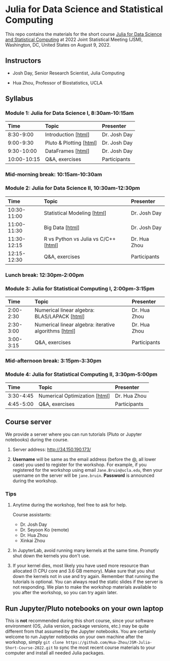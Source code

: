 # Julia for Data Science and Statistical Computing

This repo contains the materials for the short course [Julia for Data Science and Statistical Computing](https://ww2.amstat.org/meetings/jsm/2022/onlineprogram/ActivityDetails.cfm?SessionID=223492) at 2022 Joint Statistical Meeting (JSM), Washington, DC, United States on August 9, 2022.

## Instructors

* Josh Day, Senior Research Scientist, Julia Computing

* Hua Zhou, Professor of Biostatistics, UCLA

## Syllabus

### Module 1: Julia for Data Science I, 8:30am-10:15am

| Time | Topic | Presenter |
|:-----------|:------------|:------------|
| 8:30-9:00 | Introduction \[[html]()\] | Dr. Josh Day |
| 9:00-9:30 | Pluto & Plotting \[[html]()\] | Dr. Josh Day |
| 9:30-10:00 | DataFrames \[[html]()\] | Dr. Josh Day |
| 10:00-10:15 | Q&A, exercises | Participants |

### Mid-morning break: 10:15am-10:30am

### Module 2: Julia for Data Science II, 10:30am-12:30pm

| Time | Topic | Presenter |
|:-----------|:------------|:------------|
| 10:30-11:00 | Statistical Modeling \[[html]()\] | Dr. Josh Day |
| 11:00-11:30 | Big Data \[[html]()\] | Dr. Josh Day |
| 11:30-12:15 | R vs Python vs Julia vs C/C++ \[[html](https://hua-zhou.github.io/JSM-Julia-Short-Course-2022/notebooks/06-langs/06-langs.html)\] | Dr. Hua Zhou |
| 12:15-12:30 | Q&A, exercises | Participants |

### Lunch break: 12:30pm-2:00pm

### Module 3: Julia for Statistical Computing I, 2:00pm-3:15pm

| Time | Topic | Presenter |
|:-----------|:------------|:------------|
| 2:00-2:30 | Numerical linear algebra: BLAS/LAPACK \[[html](https://hua-zhou.github.io/JSM-Julia-Short-Course-2022/notebooks/07-numlinalg/07-numlinalg.html)\] | Dr. Hua Zhou |  
| 2:30-3:00 | Numerical linear algebra: iterative algorithms \[[html](https://hua-zhou.github.io/JSM-Julia-Short-Course-2022/notebooks/08-iter/08-cg.html)\] | Dr. Hua Zhou |  
| 3:00-3:15 | Q&A, exercises | Participants |

### Mid-afternoon break: 3:15pm-3:30pm

### Module 4: Julia for Statistical Computing II, 3:30pm-5:00pm

| Time | Topic | Presenter |
|:-----------|:------------|:------------|
| 3:30-4:45 | Numerical Optimization \[[html](https://hua-zhou.github.io/JSM-Julia-Short-Course-2022/notebooks/09-opt/09-juliaopt.html)\] | Dr. Hua Zhou |
| 4:45-5:00 | Q&A, exercises | Participants |

## Course server

We provide a server where you can run tutorials (Pluto or Jupyter notebooks) during the course.

1. Server address: <http://34.150.190.173/>

2. **Username** will be same as the email address (before the @, all lower case) you used to register for the workshop. For example, if you registered for the workshop using email `Jane.Bruin@ucla.edu`, then your username on the server will be `jane.bruin`. **Password** is announced during the workshop.

### Tips

1. Anytime during the workshop, feel free to ask for help.

    Course assistants:
    - Dr. Josh Day
    - Dr. Seyoon Ko (remote)
    - Dr. Hua Zhou
    - Xinkai Zhou

2. In JupyterLab, avoid running many kernels at the same time. Promptly shut down the kernels you don't use.

3. If your kernel dies, most likely you have used more resource than allocated (1 CPU core and 3.6 GB memory). Make sure that you shut down the kernels not in use and try again. Remember that running the tutorials is optional. You can always read the static slides if the server is not responding. We plan to make the workshop materials available to you after the workshop, so you can try again later.

## Run Jupyter/Pluto notebooks on your own laptop

This is **not** recommended during this short course, since your software environment (OS, Julia version, package versions, etc.) may be quite different from that assumed by the Jupyter notebooks. You are certainly welcome to run Jupyter notebooks on your own machine after the workshop, simply `git clone https://github.com/Hua-Zhou/JSM-Julia-Short-Course-2022.git` to sync the most recent course materials to your computer and install all needed Julia packages.
